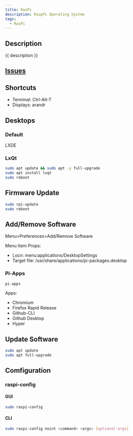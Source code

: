 ```yaml
---
title: RasPi
description: RaspPi Operating System
tags:
  - RasPi
---
```


## Description

{{ description }}

## [Issues](issues.md)

## Shortcuts

- Terminal: Ctrl-Alt-T
- Displays: arandr

## Desktops

### Default

LXDE

### LxQt

```bash
sudo apt update && sudo apt -y full-upgrade
sudo apt install lxqt
sudo reboot
```

## Firmware Update

```bash
sudo rpi-update
sudo reboot
```

## Add/Remove Software

Menu>Preferences>Add/Remove Software

Menu Item Props:

- Locn: menu:applications/DesktopSettings
- Target file: /usr/share/applications/pi-packages.desktop

### Pi-Apps

```bash
pi-apps
```

Apps:

- Chromium
- Firefox Rapid Release
- Github-CLI
- Github Desktop
- Hyper

## Update Software

```bash
sudo apt update
sudo apt full-upgrade
```

## Comfiguration

### raspi-config

#### GUI

```bash
sudo raspi-config
```

#### CLI

```bash
sudo raspi-config noint <command> <args> [optional-args]
```


